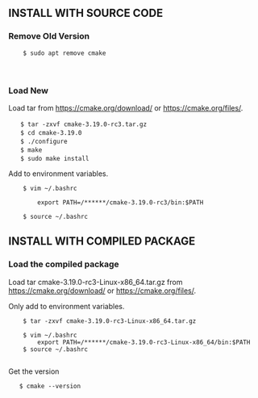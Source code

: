 ## INSTALL WITH SOURCE CODE
### Remove Old Version

```
    $ sudo apt remove cmake
```
　　
### Load New

Load tar from https://cmake.org/download/ or https://cmake.org/files/.

```　
　　$ tar -zxvf cmake-3.19.0-rc3.tar.gz
　　$ cd cmake-3.19.0
　　$ ./configure
　　$ make
　　$ sudo make install
```

Add to environment variables.

```
    $ vim ~/.bashrc
        
        export PATH=/******/cmake-3.19.0-rc3/bin:$PATH

    $ source ~/.bashrc
```

##  INSTALL WITH COMPILED PACKAGE

### Load the compiled package 

Load tar cmake-3.19.0-rc3-Linux-x86_64.tar.gz from https://cmake.org/download/ or https://cmake.org/files/.

Only add to environment variables.

```
    $ tar -zxvf cmake-3.19.0-rc3-Linux-x86_64.tar.gz
    
    $ vim ~/.bashrc 
        export PATH=/******/cmake-3.19.0-rc3-Linux-x86_64/bin:$PATH
    $ source ~/.bashrc
    
```

Get the version

```
   $ cmake --version
```